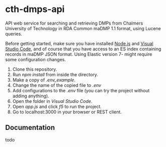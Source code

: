 # cth-dmps-api

API web service for searching and retrieving DMPs from Chalmers University of Technology in RDA Common maDMP 1.1 format, using Lucene queries. 

Before getting started, make sure you have installed [Node.js](https://nodejs.org/en/) and [Visual Studio Code](https://code.visualstudio.com/), and of course that you have access to an ES index containing records in maDMP JSON format. Using Elastic version 7- might require some configuration changes.

1. Clone this repository.
2. Run *npm install* from inside the directory.
3. Make a copy of *.env_example*.
4. Change the name of the copied file to *.env*
5. Add configurations to the *.env* file (you can try the project without adding anything).
6. Open the folder in *Visual Studio Code*.
7. Open *app.js* and click *f5* to run the project.
8. Go to localhost:3000 in your browser or REST client.

## Documentation
todo

